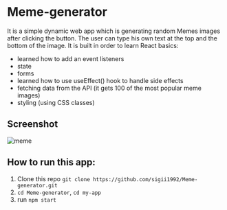 # Meme-generator

It is a simple dynamic web app which is generating random Memes images after clicking the button. The user can type his own text at the top and the bottom of the image. It is built in order to learn React basics:

- learned how to add an event listeners
- state
- forms
- learned how to use useEffect() hook to handle side effects
- fetching data from the API (it gets 100 of the most popular meme images)
- styling (using CSS classes)

## Screenshot 

![meme](https://user-images.githubusercontent.com/81166702/154966533-7f405242-a889-49d7-8114-77b871819a1b.png)

## How to run this app:

1. Clone this repo `git clone https://github.com/sigii1992/Meme-generator.git`
2. `cd Meme-generator`, `cd my-app`
3. run `npm start`